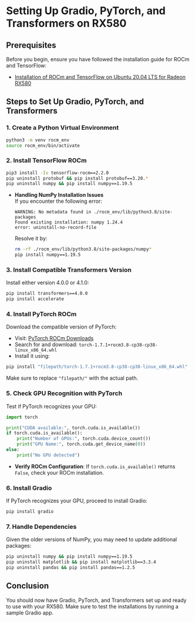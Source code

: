 # Setting Up Gradio, PyTorch, and Transformers on RX580

## Prerequisites
Before you begin, ensure you have followed the installation guide for ROCm and TensorFlow:
- [Installation of ROCm and TensorFlow on Ubuntu 20.04 LTS for Radeon RX580](https://github.com/Grench6/RX580-rocM-tensorflow-ubuntu20.4-guide)

## Steps to Set Up Gradio, PyTorch, and Transformers

### 1. Create a Python Virtual Environment
```bash
python3 -m venv rocm_env
source rocm_env/bin/activate
```

### 2. Install TensorFlow ROCm
```bash
pip3 install -Iv tensorflow-rocm==2.2.0
pip uninstall protobuf && pip install protobuf==3.20.*
pip uninstall numpy && pip install numpy==1.19.5
```

- **Handling NumPy Installation Issues**  
  If you encounter the following error:
  ```
  WARNING: No metadata found in ./rocm_env/lib/python3.8/site-packages
  Found existing installation: numpy 1.24.4
  error: uninstall-no-record-file
  ```
  Resolve it by:
  ```bash
  rm -rf ./rocm_env/lib/python3.8/site-packages/numpy*
  pip install numpy==1.19.5
  ```

### 3. Install Compatible Transformers Version
Install either version 4.0.0 or 4.1.0:
```bash
pip install transformers==4.0.0
pip install accelerate
```

### 4. Install PyTorch ROCm
Download the compatible version of PyTorch:
- Visit: [PyTorch ROCm Downloads](https://download.pytorch.org/whl/torch/)
- Search for and download: `torch-1.7.1+rocm3.8-cp38-cp38-linux_x86_64.whl`
- Install it using:
```bash
pip install "filepath/torch-1.7.1+rocm3.8-cp38-cp38-linux_x86_64.whl"
```
Make sure to replace `"filepath/"` with the actual path.

### 5. Check GPU Recognition with PyTorch
Test if PyTorch recognizes your GPU:
```python
import torch

print("CUDA available:", torch.cuda.is_available())
if torch.cuda.is_available():
    print("Number of GPUs:", torch.cuda.device_count())
    print("GPU Name:", torch.cuda.get_device_name(0))
else:
    print("No GPU detected")
```

- **Verify ROCm Configuration**: If `torch.cuda.is_available()` returns `False`, check your ROCm installation.

### 6. Install Gradio
If PyTorch recognizes your GPU, proceed to install Gradio:
```bash
pip install gradio
```

### 7. Handle Dependencies
Given the older versions of NumPy, you may need to update additional packages:
```bash
pip uninstall numpy && pip install numpy==1.19.5
pip uninstall matplotlib && pip install matplotlib==3.3.4
pip uninstall pandas && pip install pandas==1.2.5
```

## Conclusion
You should now have Gradio, PyTorch, and Transformers set up and ready to use with your RX580. Make sure to test the installations by running a sample Gradio app.
